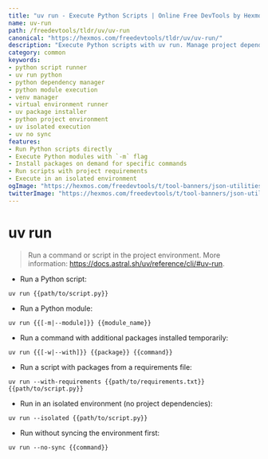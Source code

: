 ```yaml
---
title: "uv run - Execute Python Scripts | Online Free DevTools by Hexmos"
name: uv-run
path: /freedevtools/tldr/uv/uv-run
canonical: "https://hexmos.com/freedevtools/tldr/uv/uv-run/"
description: "Execute Python scripts with uv run. Manage project dependencies, install packages on demand, and run in isolated environments. Free online tool, no registration required."
category: common
keywords:
- python script runner
- uv run python
- python dependency manager
- python module execution
- venv manager
- virtual environment runner
- uv package installer
- python project environment
- uv isolated execution
- uv no sync
features:
- Run Python scripts directly
- Execute Python modules with `-m` flag
- Install packages on demand for specific commands
- Run scripts with project requirements
- Execute in an isolated environment
ogImage: "https://hexmos.com/freedevtools/t/tool-banners/json-utilities-banner.png"
twitterImage: "https://hexmos.com/freedevtools/t/tool-banners/json-utilities-banner.png"
---
```


# uv run

> Run a command or script in the project environment.
> More information: <https://docs.astral.sh/uv/reference/cli/#uv-run>.

- Run a Python script:

`uv run {{path/to/script.py}}`

- Run a Python module:

`uv run {{[-m|--module]}} {{module_name}}`

- Run a command with additional packages installed temporarily:

`uv run {{[-w|--with]}} {{package}} {{command}}`

- Run a script with packages from a requirements file:

`uv run --with-requirements {{path/to/requirements.txt}} {{path/to/script.py}}`

- Run in an isolated environment (no project dependencies):

`uv run --isolated {{path/to/script.py}}`

- Run without syncing the environment first:

`uv run --no-sync {{command}}`
